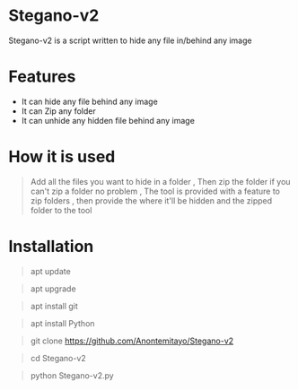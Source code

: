 # Stegano-v2
Stegano-v2 is a script written to hide any file in/behind any image 

# Features
* It can hide any file behind any image
* It can Zip any folder
* It can unhide any hidden file behind any image

# How it is used
> Add all the files you want to hide in a folder , Then zip the folder if you can't zip a folder no problem , The tool is provided with a feature to zip folders , then provide the where it'll be hidden and the zipped folder to the tool

# Installation

> apt update

> apt upgrade

> apt install git

> apt install Python

> git clone https://github.com/Anontemitayo/Stegano-v2

> cd Stegano-v2

> python Stegano-v2.py
